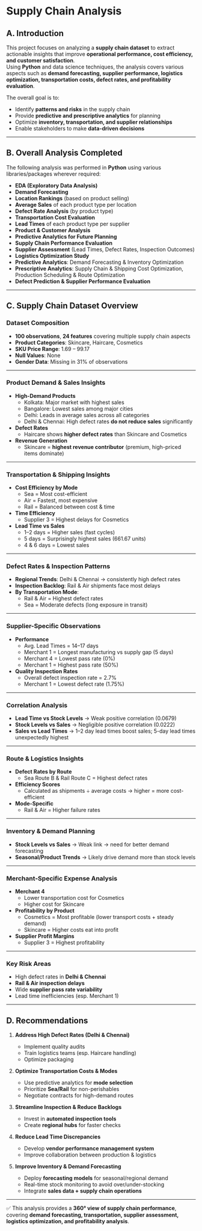 # Supply Chain Analysis 

## A. Introduction

This project focuses on analyzing a **supply chain dataset** to extract actionable insights that improve **operational performance, cost efficiency, and customer satisfaction**.  
Using **Python** and data science techniques, the analysis covers various aspects such as **demand forecasting, supplier performance, logistics optimization, transportation costs, defect rates, and profitability evaluation**.  

The overall goal is to:  
- Identify **patterns and risks** in the supply chain  
- Provide **predictive and prescriptive analytics** for planning  
- Optimize **inventory, transportation, and supplier relationships**  
- Enable stakeholders to make **data-driven decisions**  

---

## B. Overall Analysis Completed

The following analysis was performed in **Python** using various libraries/packages wherever required:

- **EDA (Exploratory Data Analysis)**
- **Demand Forecasting**
- **Location Rankings** (based on product selling)
- **Average Sales** of each product type per location
- **Defect Rate Analysis** (by product type)
- **Transportation Cost Evaluation**
- **Lead Times** of each product type per supplier
- **Product & Customer Analysis**
- **Predictive Analytics for Future Planning**
- **Supply Chain Performance Evaluation**
- **Supplier Assessment** (Lead Times, Defect Rates, Inspection Outcomes)
- **Logistics Optimization Study**
- **Predictive Analytics**: Demand Forecasting & Inventory Optimization
- **Prescriptive Analytics**: Supply Chain & Shipping Cost Optimization, Production Scheduling & Route Optimization
- **Defect Prediction & Supplier Performance Evaluation**

---

## C. Supply Chain Dataset Overview

### Dataset Composition
- **100 observations**, **24 features** covering multiple supply chain aspects
- **Product Categories**: Skincare, Haircare, Cosmetics
- **SKU Price Range**: 1.69 – 99.17
- **Null Values**: None
- **Gender Data**: Missing in 31% of observations

---

### Product Demand & Sales Insights
- **High-Demand Products**
  - Kolkata: Major market with highest sales
  - Bangalore: Lowest sales among major cities
  - Delhi: Leads in average sales across all categories
  - Delhi & Chennai: High defect rates **do not reduce sales** significantly
- **Defect Rates**
  - Haircare shows **higher defect rates** than Skincare and Cosmetics
- **Revenue Generation**
  - Skincare = **highest revenue contributor** (premium, high-priced items dominate)

---

### Transportation & Shipping Insights
- **Cost Efficiency by Mode**
  - Sea = Most cost-efficient
  - Air = Fastest, most expensive
  - Rail = Balanced between cost & time
- **Time Efficiency**
  - Supplier 3 = Highest delays for Cosmetics
- **Lead Time vs Sales**
  - 1–2 days = Higher sales (fast cycles)
  - 5 days = Surprisingly highest sales (661.67 units)
  - 4 & 6 days = Lowest sales

---

### Defect Rates & Inspection Patterns
- **Regional Trends**: Delhi & Chennai → consistently high defect rates
- **Inspection Backlog**: Rail & Air shipments face most delays
- **By Transportation Mode**:
  - Rail & Air = Highest defect rates
  - Sea = Moderate defects (long exposure in transit)

---

### Supplier-Specific Observations
- **Performance**
  - Avg. Lead Times = 14–17 days
  - Merchant 1 = Longest manufacturing vs supply gap (5 days)
  - Merchant 4 = Lowest pass rate (0%)
  - Merchant 1 = Highest pass rate (50%)
- **Quality Inspection Rates**
  - Overall defect inspection rate = 2.7%
  - Merchant 1 = Lowest defect rate (1.75%)

---

### Correlation Analysis
- **Lead Time vs Stock Levels** → Weak positive correlation (0.0679)
- **Stock Levels vs Sales** → Negligible positive correlation (0.0222)
- **Sales vs Lead Times** → 1–2 day lead times boost sales; 5-day lead times unexpectedly highest

---

### Route & Logistics Insights
- **Defect Rates by Route**
  - Sea Route B & Rail Route C = Highest defect rates
- **Efficiency Scores**
  - Calculated as shipments ÷ average costs → higher = more cost-efficient
- **Mode-Specific**
  - Rail & Air = Higher failure rates

---

### Inventory & Demand Planning
- **Stock Levels vs Sales** → Weak link → need for better demand forecasting
- **Seasonal/Product Trends** → Likely drive demand more than stock levels

---

### Merchant-Specific Expense Analysis
- **Merchant 4**
  - Lower transportation cost for Cosmetics
  - Higher cost for Skincare
- **Profitability by Product**
  - Cosmetics = Most profitable (lower transport costs + steady demand)
  - Skincare = Higher costs eat into profit
- **Supplier Profit Margins**
  - Supplier 3 = Highest profitability

---

### Key Risk Areas
- High defect rates in **Delhi & Chennai**
- **Rail & Air inspection delays**
- Wide **supplier pass rate variability**
- Lead time inefficiencies (esp. Merchant 1)

---

## D. Recommendations

1. **Address High Defect Rates (Delhi & Chennai)**
   - Implement quality audits
   - Train logistics teams (esp. Haircare handling)
   - Optimize packaging

2. **Optimize Transportation Costs & Modes**
   - Use predictive analytics for **mode selection**
   - Prioritize **Sea/Rail** for non-perishables
   - Negotiate contracts for high-demand routes

3. **Streamline Inspection & Reduce Backlogs**
   - Invest in **automated inspection tools**
   - Create **regional hubs** for faster checks

4. **Reduce Lead Time Discrepancies**
   - Develop **vendor performance management system**
   - Improve collaboration between production & logistics

5. **Improve Inventory & Demand Forecasting**
   - Deploy **forecasting models** for seasonal/regional demand
   - Real-time stock monitoring to avoid over/under-stocking
   - Integrate **sales data + supply chain operations**

---

✅ This analysis provides a **360° view of supply chain performance**, covering **demand forecasting, transportation, supplier assessment, logistics optimization, and profitability analysis**.
